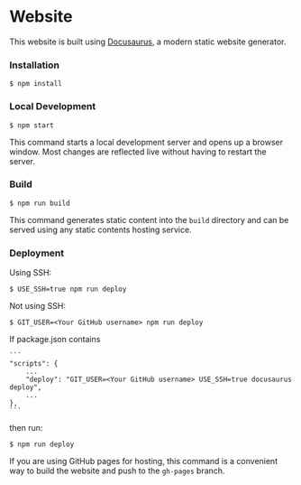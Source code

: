 # Website

This website is built using [Docusaurus](https://docusaurus.io/), a modern static website generator.

### Installation

```
$ npm install
```

### Local Development

```
$ npm start
```

This command starts a local development server and opens up a browser window. Most changes are reflected live without having to restart the server.

### Build

```
$ npm run build
```

This command generates static content into the `build` directory and can be served using any static contents hosting service.

### Deployment

Using SSH:

```
$ USE_SSH=true npm run deploy
```

Not using SSH:

```
$ GIT_USER=<Your GitHub username> npm run deploy
```

If package.json contains

    ```
    "scripts": {
        ...
        "deploy": "GIT_USER=<Your GitHub username> USE_SSH=true docusaurus deploy",
        ...
    },
    ```

then run:

```
$ npm run deploy
```

If you are using GitHub pages for hosting, this command is a convenient way to build the website and push to the `gh-pages` branch.
